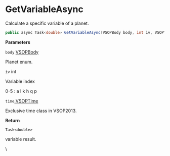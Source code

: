 # GetVariableAsync

Calculate a specific variable of a planet.

```csharp
public async Task<double> GetVariableAsync(VSOPBody body, int iv, VSOPTime time)
```

**Parameters**

`body` [VSOPBody](../enums.md#fields)

Planet enum.



`iv`  int

Variable index

0-5 : a l k h q p



`time`[ VSOPTime](../vsoptime-class.md)

Exclusive time class in VSOP2013.



**Return**

`Task<double>`

variable result.

\
